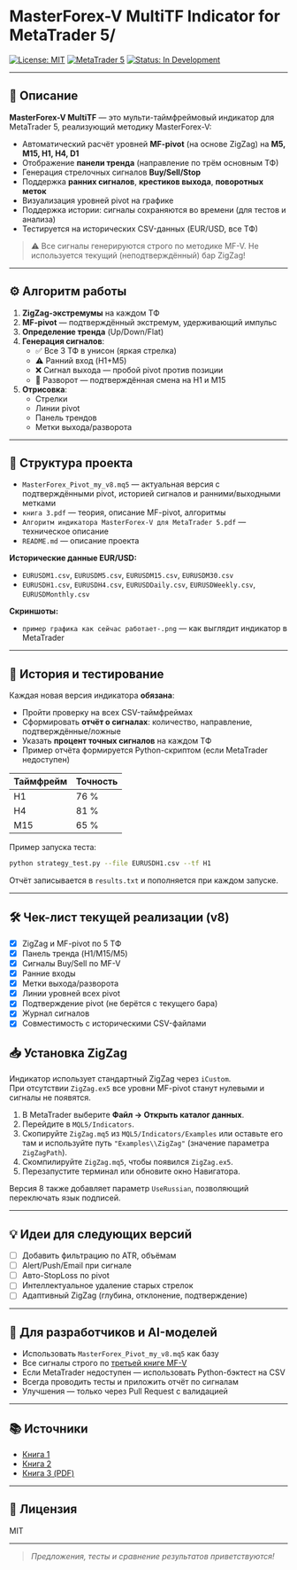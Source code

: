 # MasterForex-V MultiTF Indicator for MetaTrader 5/

[![License: MIT](https://img.shields.io/badge/License-MIT-yellow.svg)](LICENSE)
[![MetaTrader 5](https://img.shields.io/badge/platform-MetaTrader5-blue.svg)](https://www.metatrader5.com/)
[![Status: In Development](https://img.shields.io/badge/status-active-brightgreen.svg)]()

---

## 🧠 Описание

**MasterForex-V MultiTF** — это мульти-таймфреймовый индикатор для MetaTrader 5, реализующий методику MasterForex-V:

- Автоматический расчёт уровней **MF-pivot** (на основе ZigZag) на **M5, M15, H1, H4, D1**
- Отображение **панели тренда** (направление по трём основным ТФ)
- Генерация стрелочных сигналов **Buy/Sell/Stop**
- Поддержка **ранних сигналов**, **крестиков выхода**, **поворотных меток**
- Визуализация уровней pivot на графике
- Поддержка истории: сигналы сохраняются во времени (для тестов и анализа)
- Тестируется на исторических CSV-данных (EUR/USD, все ТФ)

> ⚠️ Все сигналы генерируются строго по методике MF-V. Не используется текущий (неподтверждённый) бар ZigZag!

---

## ⚙️ Алгоритм работы

1. **ZigZag-экстремумы** на каждом ТФ
2. **MF-pivot** — подтверждённый экстремум, удерживающий импульс
3. **Определение тренда** (Up/Down/Flat)
4. **Генерация сигналов**:
   - ✅ Все 3 ТФ в унисон (яркая стрелка)
   - ⚠️ Ранний вход (H1+M5)
   - ❌ Сигнал выхода — пробой pivot против позиции
   - 🔁 Разворот — подтверждённая смена на H1 и M15
5. **Отрисовка**:
   - Стрелки
   - Линии pivot
   - Панель трендов
   - Метки выхода/разворота

---

## 📂 Структура проекта

- `MasterForex_Pivot_my_v8.mq5` — актуальная версия с подтверждёнными pivot, историей сигналов и ранними/выходными метками
- `книга 3.pdf` — теория, описание MF-pivot, алгоритмы
- `Алгоритм индикатора MasterForex‑V для MetaTrader 5.pdf` — техническое описание
- `README.md` — описание проекта

**Исторические данные EUR/USD:**
- `EURUSDM1.csv`, `EURUSDM5.csv`, `EURUSDM15.csv`, `EURUSDM30.csv`
- `EURUSDH1.csv`, `EURUSDH4.csv`, `EURUSDDaily.csv`, `EURUSDWeekly.csv`, `EURUSDMonthly.csv`

**Скриншоты:**
- `пример графика как сейчас работает-.png` — как выглядит индикатор в MetaTrader

---

## 🧪 История и тестирование

Каждая новая версия индикатора **обязана**:

- Пройти проверку на всех CSV-таймфреймах
- Сформировать **отчёт о сигналах**: количество, направление, подтверждённые/ложные
- Указать **процент точных сигналов** на каждом ТФ
- Пример отчёта формируется Python-скриптом (если MetaTrader недоступен)

| Таймфрейм | Точность |
|-----------|----------|
| H1        | 76 %     |
| H4        | 81 %     |
| M15       | 65 %     |

Пример запуска теста:

```bash
python strategy_test.py --file EURUSDH1.csv --tf H1
```

Отчёт записывается в `results.txt` и пополняется при каждом запуске.

---

## 🛠 Чек-лист текущей реализации (v8)

- [x] ZigZag и MF-pivot по 5 ТФ
- [x] Панель тренда (H1/M15/M5)
- [x] Сигналы Buy/Sell по MF-V
- [x] Ранние входы
- [x] Метки выхода/разворота
- [x] Линии уровней всех pivot
- [x] Подтверждение pivot (не берётся с текущего бара)
- [x] Журнал сигналов
- [x] Совместимость с историческими CSV-файлами
## 📥 Установка ZigZag

Индикатор использует стандартный ZigZag через `iCustom`.  
При отсутствии `ZigZag.ex5` все уровни MF-pivot станут нулевыми и сигналы не появятся.

1. В MetaTrader выберите **Файл → Открыть каталог данных**.  
2. Перейдите в `MQL5/Indicators`.  
3. Скопируйте `ZigZag.mq5` из `MQL5/Indicators/Examples` или оставьте его там и используйте путь `"Examples\\ZigZag"` (значение параметра `ZigZagPath`).  
4. Скомпилируйте `ZigZag.mq5`, чтобы появился `ZigZag.ex5`.  
5. Перезапустите терминал или обновите окно Навигатора.

Версия 8 также добавляет параметр `UseRussian`, позволяющий переключать язык подписей.

---

## 💡 Идеи для следующих версий

- [ ] Добавить фильтрацию по ATR, объёмам
- [ ] Alert/Push/Email при сигнале
- [ ] Авто-StopLoss по pivot
- [ ] Интеллектуальное удаление старых стрелок
- [ ] Адаптивный ZigZag (глубина, отклонение, подтверждение)

---

## 🤖 Для разработчиков и AI-моделей

- Использовать `MasterForex_Pivot_my_v8.mq5` как базу
- Все сигналы строго по [третьей книге MF-V](https://github.com/7SoKKoS7/indicator-MF-V-system-for-MT5/blob/main/%D0%BA%D0%BD%D0%B8%D0%B3%D0%B0%203.pdf)
- Если MetaTrader недоступен — использовать Python-бэктест на CSV
- Всегда проводить тесты и приложить отчёт по сигналам
- Улучшения — только через Pull Request с валидацией

---

## 📚 Источники

- [Книга 1](https://www.masterforex-v.org/mf_books/book1.html)
- [Книга 2](https://www.masterforex-v.org/mf_books/book2.html)
- [Книга 3 (PDF)](https://github.com/7SoKKoS7/indicator-MF-V-system-for-MT5/blob/main/%D0%BA%D0%BD%D0%B8%D0%B3%D0%B0%203.pdf)

---

## 📜 Лицензия

MIT

---

> _Предложения, тесты и сравнение результатов приветствуются!_